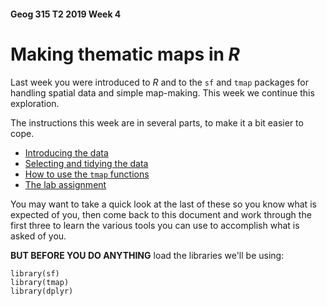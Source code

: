 #### Geog 315 T2 2019 Week 4
# Making thematic maps in *R*
Last week you were introduced to *R* and to the `sf` and `tmap` packages for handling spatial data and simple map-making. This week we continue this exploration.

The instructions this week are in several parts, to make it a bit easier to cope.
+ [Introducing the data](lab-03-01-introducing-the-data.md)
+ [Selecting and tidying the data](lab-03-02-selecting-and-tidying-data.md)
+ [How to use the `tmap` functions](lab-03-03-using-tmap.md)
+ [The lab assignment](lab-03-04-assignment-instructions.md)

You may want to take a quick look at the last of these so you know what is expected of you, then come back to this document and work through the first three to learn the various tools you can use to accomplish what is asked of you.

**BUT BEFORE YOU DO ANYTHING** load the libraries we'll be using:
```{r}
library(sf)
library(tmap)
library(dplyr)
```




